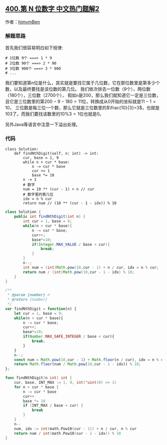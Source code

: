 ## [400.第 N 位数字 中文热门题解2](https://leetcode.cn/problems/nth-digit/solutions/100000/pythonjavajavascriptgo-jian-dan-mo-ni-by-kk3x)

作者：[himymBen](https://leetcode.cn/u/himymBen)

### 解题思路
首先我们很容易明白如下规律:
```python3
# 1位数 9个 ===> 1 * 9
# 2位数 90个 ===> 2 * 90
# 3位数 900个 ===> 3 * 900
# ...
```

我们要知道第n位是什么，其实就是要找它属于几位数，它在那位数里是第多少个数，以及最终要找是该位数的第几位。
我们依次排去一位数（9个），两位数（180个），三位数（2700个），
假如`n`是200，那么我们就知道它一定是三位数，且它是三位数里的第$200-9-180=11$位，转换成从0开始的坐标就是$11-1=10$，
三位数是每三位一个数，那么它就是三位数里的$\frac{10}{3}=3$，也就是$103$了。而我们要找该数里的$10\%3=1$位也就是$0$。

另外Java等语言中注意一下溢出处理。

### 代码

```python3 []
class Solution:
    def findNthDigit(self, n: int) -> int:
        cur, base = 1, 9
        while n > cur * base:
            n -= cur * base
            cur += 1
            base *= 10
        n -= 1
        # 数字
        num = 10 ** (cur - 1) + n // cur
        # 数字里的第几位
        idx = n % cur
        return num // (10 ** (cur - 1 - idx)) % 10
```
```Java []
class Solution {
    public int findNthDigit(int n) {
        int cur = 1, base = 9;
        while(n > cur * base){
            n -= cur * base;
            cur++;
            base*=10;
            if(Integer.MAX_VALUE / base < cur){
                break;
            }
        }
        n--;
        int num = (int)Math.pow(10,cur - 1) + n / cur, idx = n % cur;
        return num / (int)Math.pow(10,cur - 1 - idx) % 10;
    }
}
```
```JavaScript []
/**
 * @param {number} n
 * @return {number}
 */
var findNthDigit = function(n) {
    let cur = 1, base = 9;
    while(n > cur * base){
        n -= cur * base;
        cur++;
        base*=10;
        if(Number.MAX_SAFE_INTEGER / base < cur){
            break;
        }
    }
    n--;
    const num = Math.pow(10,cur - 1) + Math.floor(n / cur), idx = n % cur;
    return Math.floor(num / Math.pow(10,cur - 1 - idx)) % 10;
};
```
```Go []
func findNthDigit(n int) int {
    cur, base, INT_MAX := 1, 9, int(^uint(0) >> 1)
    for n > cur * base {
        n -= cur * base
        cur++
        base *= 10
        if (INT_MAX / base < cur) {
            break
        }
    }
    n--
    num, idx := int(math.Pow10(cur - 1)) + n / cur, n % cur 
    return num / int(math.Pow10(cur - 1 - idx)) % 10
}
```